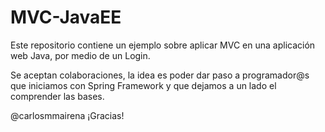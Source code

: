 # MVC-JavaEE
Este repositorio contiene un ejemplo sobre aplicar MVC en una aplicación web Java, por medio de un Login. 

Se aceptan colaboraciones, la idea es poder dar paso a programador@s que iniciamos con Spring Framework y que dejamos a un lado el comprender las bases. 
 
@carlosmmairena 
¡Gracias!
